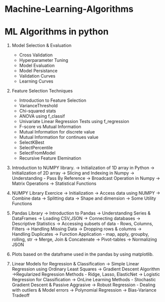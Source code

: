 # Machine-Learning-Algorithms


# ML Algorithms in python
1. Model Selection & Evaluation
   * Cross Validation
   * Hyperparameter Tuning
   * Model Evaluation
   * Model Persistance
   * Validation Curves
   * Learning Curves

2. Feature Selection Techniques
   * Introduction to Feature Selection
   * VarianceThreshold
   * Chi-squared stats
   * ANOVA using f_classif
   * Univariate Linear Regression Tests using f_regression
   * F-score vs Mutual Information
   * Mutual Information for discrete value
   * Mutual Information for continues value
   * SelectKBest
   * SelectPercentile
   * SelectFromModel
   * Recursive Feature Elemination











1. Introduction to NUMPY library.
 -> Initialization of 1D array in Python
 -> Initialization of 2D array
 -> Slicing and Indexing in Numpy
 -> Understanding - Pass By Reference
 -> Broadcast Operation in Numpy
 -> Matrix Operations
 -> Statistical Functions
2. NUMPY Library Exercice
 -> Initialization
 -> Access data using NUMPY
 -> Combine data
 -> Splitting data
 -> Shape and dimension
 -> Some Utility Functions
3. Pandas Library
 -> Introduction to Pandas
 -> Understanding Series & DataFrames
 -> Loading CSV,JSON
 -> Connecting databases
 -> Descriptive Statistics
 -> Accessing subsets of data - Rows, Columns, Filters
 -> Handling Missing Data
 -> Dropping rows & columns
 -> Handling Duplicates
 -> Function Application - map, apply, groupby, rolling, str
 -> Merge, Join & Concatenate
 -> Pivot-tables
 -> Normalizing JSON
4. Plots based on the dataframe used in the pandas by using matplotlib.
5. Linear Models for Regression & Classification
 -> Simple Linear Regression using Ordinary Least Squares
 -> Gradient Descent Algorithm
 ->Regularized Regression Methods - Ridge, Lasso, ElasticNet
 -> Logistic Regression for Classification
 -> OnLine Learning Methods - Stochastic Gradient Descent & Passive Aggrasive
 -> Robust Regression - Dealing with outliers & Model errors
 -> Polynomial Regression
 -> Bias-Variance Tradeoff
